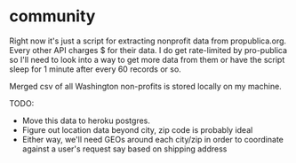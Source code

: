 # community

Right now it's just a script for extracting nonprofit data from propublica.org. Every other API charges $ for their data. I do get rate-limited by pro-publica so I'll need to look into a way to get more data from them or have the script sleep for 1 minute after every 60 records or so.

Merged csv of all Washington non-profits is stored locally on my machine. 

TODO:
- Move this data to heroku postgres.
- Figure out location data beyond city, zip code is probably ideal
- Either way, we'll need GEOs around each city/zip in order to coordinate against a user's request say based on shipping address
